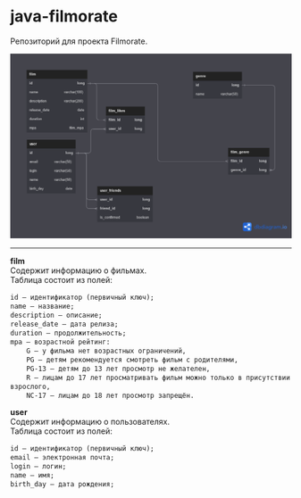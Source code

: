 # java-filmorate
Репозиторий для проекта Filmorate.  
  
<img src="db_scheme.png">  
  
------  
**film**  
Содержит информацию о фильмах.  
Таблица состоит из полей:  
  
    id — идентификатор (первичный ключ);
    name — название;
    description — описание;
    release_date — дата релиза;
    duration — продолжительность;
    mpa — возрастной рейтинг:
        G — у фильма нет возрастных ограничений,
        PG — детям рекомендуется смотреть фильм с родителями,
        PG-13 — детям до 13 лет просмотр не желателен,
        R — лицам до 17 лет просматривать фильм можно только в присутствии взрослого,
        NC-17 — лицам до 18 лет просмотр запрещён.
  
**user**  
Содержит информацию о пользователях.  
Таблица состоит из полей: 
  
    id — идентификатор (первичный ключ);
    email — электронная почта;
    login — логин;
    name — имя;
    birth_day — дата рождения;
  
